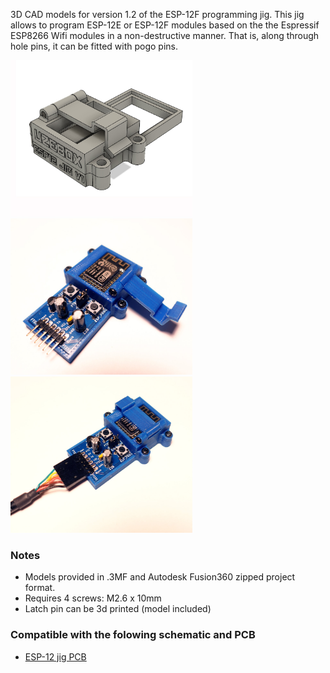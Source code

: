 3D CAD models for version 1.2 of the ESP-12F programming jig. This jig allows to program ESP-12E or ESP-12F modules based on the the Espressif ESP8266 Wifi modules in a non-destructive manner. That is, along through hole pins, it can be fitted with pogo pins. 

<img src="assets/esp-jig-cad-model.jpg" alt="ESP Jig Enclosure" height="250"/> <img src="assets/assembly-12.jpg" alt="ESP Jig Enclosure" height="250"/> <img src="assets/assembly-14.jpg" alt="ESP jig Enclosure" height="250" />

### Notes
* Models provided in .3MF and Autodesk Fusion360 zipped project format. 
* Requires 4 screws: M2.6 x 10mm
* Latch pin can be 3d printed (model included)

### Compatible with the folowing schematic and PCB
* [ESP-12 jig PCB](https://github.com/Uzebox/uzebox/tree/master/schematics/ESP-12F-Programming-Jig/V2.1)


